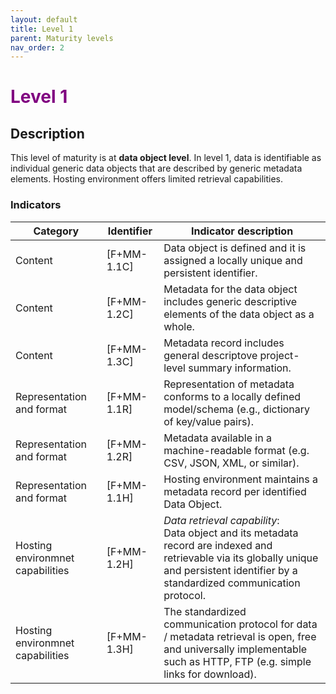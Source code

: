 ```yaml
---
layout: default
title: Level 1
parent: Maturity levels
nav_order: 2
---
```


# <span style="color:purple;font-weight:bold">Level 1</span>

## Description

This level of maturity is at **data object level**. In level 1, data is identifiable as individual generic data objects that are described by generic metadata elements. Hosting environment offers limited retrieval capabilities.

### Indicators

| Category | Identifier | Indicator description |
| -------- | ---------- | ---------------------- |
| Content | [F+MM-1.1C] | Data object is defined and it is assigned a locally unique and persistent identifier. |
| Content | [F+MM-1.2C] | Metadata for the data object includes generic descriptive elements of the data object as a whole. |
| Content | [F+MM-1.3C] | Metadata record includes general descriptove project-level summary information. |
| Representation and format |  [F+MM-1.1R] | Representation of metadata conforms to a locally defined model/schema (e.g., dictionary of key/value pairs). |
| Representation and format |  [F+MM-1.2R] | Metadata available in a machine-readable format (e.g. CSV, JSON, XML, or similar). |
| Representation and format |  [F+MM-1.1H] | Hosting environment maintains a metadata record per identified Data Object. |
| Hosting environmnet capabilities | [F+MM-1.2H] | *Data retrieval capability*:<br/> Data object and its metadata record are indexed and retrievable via its globally unique and persistent identifier by a standardized communication protocol. |
| Hosting environmnet capabilities | [F+MM-1.3H] | The standardized communication protocol for data / metadata retrieval is open, free and universally implementable such as HTTP, FTP (e.g. simple links for download). |
